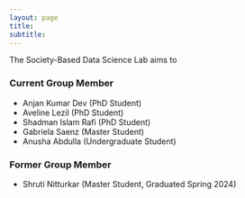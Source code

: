 ```yaml
---
layout: page
title:
subtitle:
---
```


The Society-Based Data Science Lab aims to

### Current Group Member
<ul>
  <li>Anjan Kumar Dev (PhD Student)</li>
  <li>Aveline Lezil (PhD Student)</li>
  <li>Shadman Islam Rafi (PhD Student)</li>
  <li>Gabriela Saenz (Master Student)</li>
  <li>Anusha Abdulla (Undergraduate Student)</li>
</ul>

### Former Group Member
<ul>
  <li>Shruti Nitturkar (Master Student, Graduated Spring 2024)</li>
</ul>
